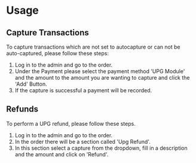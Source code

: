 Usage
=====

Capture Transactions
--------------------

To capture transactions which are not set to autocapture or can not be auto-captured, please follow these steps:
1. Log in to the admin and go to the order.
2. Under the Payment please select the payment method 'UPG Module' and the amount to the amount you are wanting to capture and click the 'Add' Button.
3. If the capture is successful a payment will be recorded.

Refunds
-------
To perform a UPG refund, please follow these steps.
1. Log in to the admin and go to the order.
2. In the order there will be a section called 'Upg Refund'.
3. In this section select a capture from the dropdown, fill in a description and the amount and click on 'Refund'.
